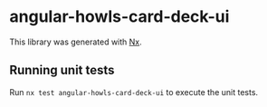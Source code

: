 # angular-howls-card-deck-ui

This library was generated with [Nx](https://nx.dev).

## Running unit tests

Run `nx test angular-howls-card-deck-ui` to execute the unit tests.
